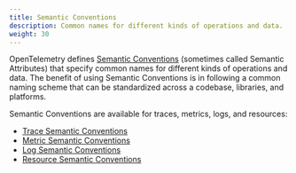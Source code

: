 ```yaml
---
title: Semantic Conventions
description: Common names for different kinds of operations and data.
weight: 30
---
```


OpenTelemetry defines [Semantic Conventions](/docs/specs/semconv/) (sometimes
called Semantic Attributes) that specify common names for different kinds of
operations and data. The benefit of using Semantic Conventions is in following a
common naming scheme that can be standardized across a codebase, libraries, and
platforms.

Semantic Conventions are available for traces, metrics, logs, and resources:

- [Trace Semantic Conventions](/docs/specs/semconv/general/trace/)
- [Metric Semantic Conventions](/docs/specs/semconv/general/metrics/)
- [Log Semantic Conventions](/docs/specs/semconv/general/logs/)
- [Resource Semantic Conventions](/docs/specs/semconv/resource/)
